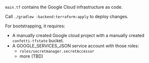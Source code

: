 `main.tf` contains the Google Cloud infrastructure as code.

Call `./gradlew :backend:terraform:apply` to deploy changes.

For bootstrapping, it requires:
* A manually created Google cloud project with a manually created `confetti-tfstate` bucket.
* A GOOGLE_SERVICES_JSON service account with those roles:
  * `roles/secretmanager.secretAccessor`
  * more (TBD)
